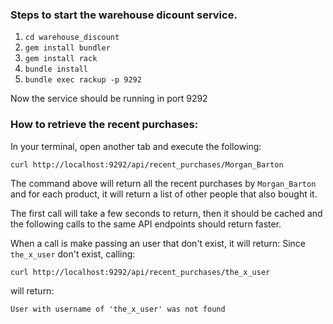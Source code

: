 ### Steps to start the warehouse dicount service.
1. `cd warehouse_discount`
2. `gem install bundler`
3. `gem install rack`
4. `bundle install`
5. `bundle exec rackup -p 9292`

Now the service should be running in port 9292

### How to retrieve the recent purchases:

In your terminal, open another tab and execute the following:

`curl http://localhost:9292/api/recent_purchases/Morgan_Barton`

The command above will return all the recent purchases by `Morgan_Barton` and for each product, it will return a list of other people that also bought it.

The first call will take a few seconds to return, then it should be cached and the following calls to the same API endpoints should return faster.

When a call is make passing an user that don't exist, it will return:
Since `the_x_user` don't exist, calling:

`curl http://localhost:9292/api/recent_purchases/the_x_user`

will return:

`User with username of 'the_x_user' was not found`
